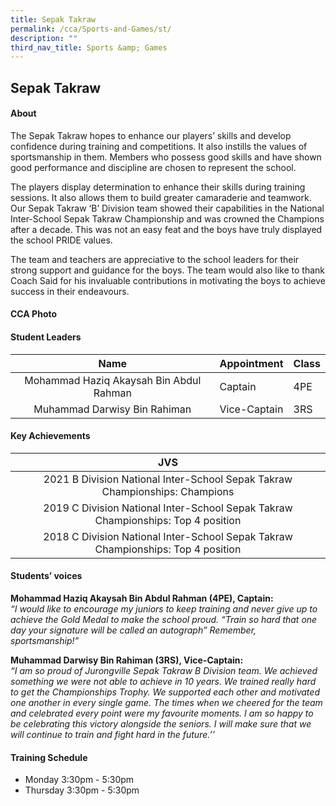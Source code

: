 ```yaml
---
title: Sepak Takraw
permalink: /cca/Sports-and-Games/st/
description: ""
third_nav_title: Sports &amp; Games
---
```

## Sepak Takraw

#### About
The Sepak Takraw hopes to enhance our players’ skills and develop confidence during training and competitions. It also instills the values of sportsmanship in them. Members who possess good skills and have shown good performance and discipline are chosen to represent the school.  
  
The players display determination to enhance their skills during training sessions. It also allows them to build greater camaraderie and teamwork. Our Sepak Takraw ‘B’ Division team showed their capabilities in the National Inter-School Sepak Takraw Championship and was crowned the Champions after a decade. This was not an easy feat and the boys have truly displayed the school PRIDE values.  
  
The team and teachers are appreciative to the school leaders for their strong support and guidance for the boys. The team would also like to thank Coach Said for his invaluable contributions in motivating the boys to achieve success in their endeavours.

#### CCA Photo


#### Student Leaders

| Name | Appointment | Class |
|:---:|---|---|
| Mohammad Haziq Akaysah Bin Abdul Rahman | Captain | 4PE |
| Muhammad Darwisy Bin Rahiman | Vice-Captain | 3RS |


#### Key Achievements

| JVS |
|:---:|
| 2021 B Division National Inter-School Sepak Takraw Championships: Champions|
| 2019 C Division National Inter-School Sepak Takraw Championships:&nbsp;Top 4 position |
| 2018 C Division National Inter-School Sepak Takraw Championships:&nbsp;Top 4 position |

#### Students’ voices
**Mohammad Haziq Akaysah Bin Abdul Rahman (4PE), Captain:** <br>
_“I would like to encourage my juniors to keep training and never give up to achieve the Gold Medal to make the school proud. “Train so hard that one day your signature will be called an autograph” Remember, sportsmanship!”_  
  
**Muhammad Darwisy Bin Rahiman (3RS), Vice-Captain:** <br>
_“I am so proud of Jurongville Sepak Takraw B Division team. We achieved something we were not able to achieve in 10 years. We trained really hard to get the Championships Trophy. We supported each other and motivated one another in every single game. The times when we cheered for the team and celebrated every point were my favourite moments. I am so happy to be celebrating this victory alongside the seniors. I will make sure that we will continue to train and fight hard in the future.’’_

#### Training Schedule
- Monday 3:30pm - 5:30pm<br>
- Thursday 3:30pm - 5:30pm